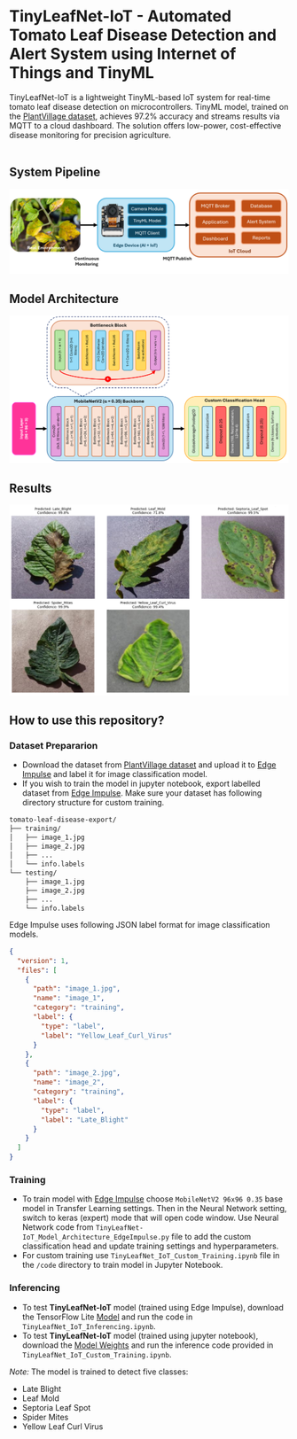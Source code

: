 # TinyLeafNet-IoT - Automated Tomato Leaf Disease Detection and Alert System using Internet of Things and TinyML
TinyLeafNet-IoT is a lightweight TinyML-based IoT system for real-time tomato leaf disease detection on microcontrollers. TinyML model, trained on the <a href="https://github.com/spMohanty/PlantVillage-Dataset">PlantVillage dataset</a>, achieves 97.2% accuracy and streams results via MQTT to a cloud dashboard. The solution offers low-power, cost-effective disease monitoring for precision agriculture.
<br/><br/>
## System Pipeline
<img src="images/system pipeline.png"/>

## Model Architecture

<img src="images/tinymlleafnet-iot_architecture.png"/>

## Results
<img src="images/results.png"/>

## How to use this repository?
### Dataset Prepararion
- Download the dataset from <a href="https://github.com/spMohanty/PlantVillage-Dataset">PlantVillage dataset</a> and upload it to <a href="https://edgeimpulse.com/">Edge Impulse</a> and label it for image classification model.
- If you wish to train the model in jupyter notebook, export labelled dataset from <a href="https://edgeimpulse.com/">Edge Impulse</a>. Make sure your dataset has following directory structure for custom training.
```
tomato-leaf-disease-export/
├── training/
│   ├── image_1.jpg
│   ├── image_2.jpg
│   ├── ...
│   └── info.labels
└── testing/
    ├── image_1.jpg
    ├── image_2.jpg
    ├── ...
    └── info.labels
```
Edge Impulse uses following JSON label format for image classification models.<br/>

```json
{
  "version": 1,
  "files": [
    {
      "path": "image_1.jpg",
      "name": "image_1",
      "category": "training",
      "label": {
        "type": "label",
        "label": "Yellow_Leaf_Curl_Virus"
      }
    },
    {
      "path": "image_2.jpg",
      "name": "image_2",
      "category": "training",
      "label": {
        "type": "label",
        "label": "Late_Blight"
      }
    }
  ]
}
```
### Training
- To train model with <a href="https://edgeimpulse.com/">Edge Impulse</a> choose `MobileNetV2 96x96 0.35` base model in Transfer Learning settings. Then in the Neural Network setting, switch to keras (expert) mode that will open code window. Use Neural Network code from `TinyLeafNet-IoT_Model_Architecture_EdgeImpulse.py` file to add the custom classification head and update training settings and hyperparameters.
- For custom training use `TinyLeafNet_IoT_Custom_Training.ipynb` file in the `/code` directory to train model in Jupyter Notebook.

### Inferencing
- To test **TinyLeafNet-IoT** model (trained using Edge Impulse), download the TensorFlow Lite <a href="https://github.com/tim3in/TinyLeafNet-IoT/blob/main/models/TinyLeafNet-IoT_EdgeImpulse.lite">Model</a> and run the code in `TinyLeafNet_IoT_Inferencing.ipynb`.
- To test **TinyLeafNet-IoT** model (trained using jupyter notebook), download the <a href="https://github.com/tim3in/TinyLeafNet-IoT/blob/main/models/TinyLeafNet-IoT_Custom.h5">Model Weights</a> and run the inference code provided in `TinyLeafNet_IoT_Custom_Training.ipynb`.

*Note:* The model is trained to detect five classes:<br/>

- Late Blight
- Leaf Mold
- Septoria Leaf Spot
- Spider Mites
- Yellow Leaf Curl Virus
